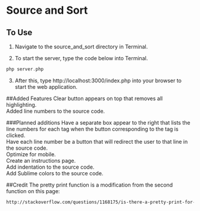 # Source and Sort

## To Use

1. Navigate to the source_and_sort directory in Terminal.

2. To start the server, type the code below into Terminal. 

  ```php
  php server.php 
  ```

3. After this, type http://localhost:3000/index.php into your browser to start the web application. 

##Added Features
Clear button appears on top that removes all highlighting. <br />
Added line numbers to the source code. <br />

###Planned additions 
Have a separate box appear to the right that lists the line numbers for each tag when the button corresponding to the tag is clicked. </br >
Have each line number be a button that will redirect the user to that line in the source code. <br />
Optimize for mobile. <br />
Create an instructions page. <br />
Add indentation to the source code. <br />
Add Sublime colors to the source code. <br />

##Credit
The pretty print function is a modification from the second function on this page: 
```html
http://stackoverflow.com/questions/1168175/is-there-a-pretty-print-for-php
```
